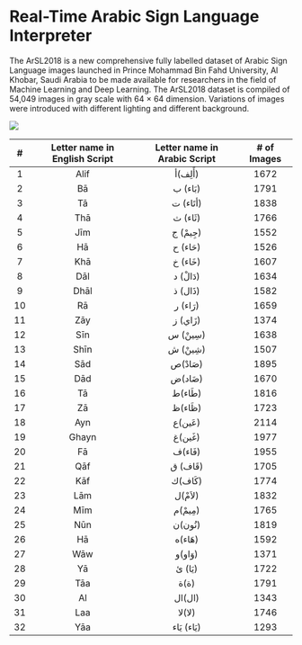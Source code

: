 # Real-Time Arabic Sign Language Interpreter

The ArSL2018 is a new comprehensive fully labelled dataset of Arabic Sign Language images launched in Prince Mohammad Bin Fahd University, Al Khobar, Saudi Arabia to be made available for researchers in the field of Machine Learning and Deep Learning. The ArSL2018 dataset is compiled of 54,049 images in gray scale with 64 × 64 dimension. Variations of images were introduced with different lighting and different background. 

![](https://els-jbs-prod-cdn.jbs.elsevierhealth.com/cms/attachment/47d41d2b-27e6-48d3-bce5-8705837d36ae/gr1_lrg.jpg)

| # | Letter name in English Script | Letter name in Arabic Script | # of Images |
:-------------------------:|:-------------------------: | :-------------------------: | :-------------------------:
| 1 | Alif | أَلِف)أ) | 1672
| 2 | Bā | بَاء) ب)| 1791
| 3 | Tā | أتَاء) ت) | 1838
| 4 | Thā | ثَاء) ث) | 1766
| 5 | Jīm | جِيمْ) ج) | 1552
| 6 | Hā | حَاء) ح) | 1526
| 7 | Khā | خَاء) خ) | 1607
| 8 | Dāl | دَالْ) د) | 1634
| 9 | Dhāl | ذَال) ذ) | 1582
| 10 | Rā | رَاء) ر) | 1659
| 11 | Zāy | زَاي) ز) | 1374
| 12 | Sīn | سِينْ) س) | 1638
| 13 | Shīn | شِينْ) ش) | 1507
| 14 | Sād | صَادْ)ص) | 1895
| 15 | Dād | ضَاد)ض) | 1670
| 16 | Tā | طَاء)ط) | 1816
| 17 | Zā | ظَاء)ظ) | 1723
| 18 | Ayn | عَين)ع) | 2114
| 19 | Ghayn | غَين)غ) | 1977
| 20 | Fā | فَاء)ف) | 1955
| 21 | Qāf | قَاف) ق) | 1705
| 22 | Kāf | كَاف)ك) | 1774
| 23 | Lām | لاَمْ)ل) | 1832
| 24 | Mīm | مِيمْ)م) | 1765
| 25 | Nūn | نُون)ن) | 1819
| 26 | Hā | هَاء)ه) | 1592
| 27 | Wāw | وَاو)و) | 1371
| 28 | Yā | يَا) ئ) | 1722
| 29 | Tāa | ة)ة) | 1791
| 30 | Al | ال)ال) | 1343
| 31 | Laa | ﻻ)ﻻ) | 1746
| 32 | Yāa | يَاء) يَاء) | 1293
